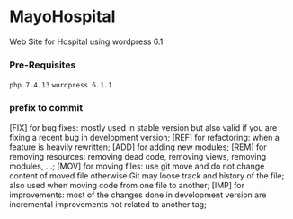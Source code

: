 # MayoHospital
Web Site for Hospital using wordpress 6.1

### Pre-Requisites
`php 7.4.13`
`wordpress 6.1.1`

### prefix to commit
[FIX] for bug fixes: mostly used in stable version but also valid if you are fixing a recent bug in development version;
[REF] for refactoring: when a feature is heavily rewritten;
[ADD] for adding new modules;
[REM] for removing resources: removing dead code, removing views, removing modules, …;
[MOV] for moving files: use git move and do not change content of moved file otherwise Git may loose track and history of the file; also used when moving code from one file to another;
[IMP] for improvements: most of the changes done in development version are incremental improvements not related to another tag;
